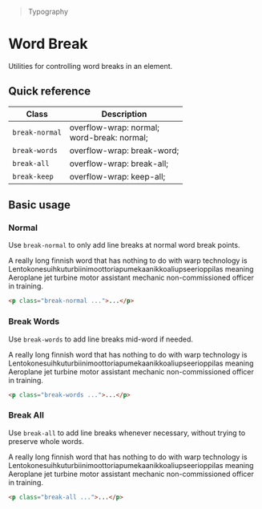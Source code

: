 > Typography

# Word Break
Utilities for controlling word breaks in an element.

## Quick reference

| Class          | Description                                      |
| -------------- | ------------------------------------------------ |
| `break-normal` | overflow-wrap: normal; <br />word-break: normal; |
| `break-words`  | overflow-wrap: break-word;                       |
| `break-all`    | overflow-wrap: break-all;                        |
| `break-keep`   | overflow-wrap: keep-all;                         |

## Basic usage
### Normal
Use `break-normal` to only add line breaks at normal word break points.

<container>
  <div class="mx-24 -my-32 max-w-[320] mx-a p-24 bg-white text-slate-700 dark:bg-slate-900 dark:text-slate-400">
    <p class="break-normal">
      A really long finnish word that has nothing to do with warp technology is
       <span class="text-slate-900 dark:text-slate-200">Lentokonesuihkuturbiinimoottoriapumekaanikkoaliupseerioppilas</span> meaning
      Aeroplane jet turbine motor assistant mechanic non-commissioned officer in training.
    </p>
  </div>
</container>

```html
<p class="break-normal ...">...</p>
```

### Break Words
Use `break-words` to add line breaks mid-word if needed.

<container>
  <div class="mx-24 -my-32 max-w-[320] mx-a p-24 bg-white text-slate-700 dark:bg-slate-900 dark:text-slate-400">
    <p class="break-words">
      A really long finnish word that has nothing to do with warp technology is
       <span class="text-slate-900 dark:text-slate-200">Lentokonesuihkuturbiinimoottoriapumekaanikkoaliupseerioppilas</span> meaning
      Aeroplane jet turbine motor assistant mechanic non-commissioned officer in training.
    </p>
  </div>
</container>

```html
<p class="break-words ...">...</p>
```

### Break All
Use `break-all` to add line breaks whenever necessary, without trying to preserve whole words.

<container>
  <div class="mx-24 -my-32 max-w-[320] mx-a p-24 bg-white text-slate-700 dark:bg-slate-900 dark:text-slate-400">
    <p class="break-all">
      A really long finnish word that has nothing to do with warp technology is
       <span class="text-slate-900 dark:text-slate-200">Lentokonesuihkuturbiinimoottoriapumekaanikkoaliupseerioppilas</span> meaning
      Aeroplane jet turbine motor assistant mechanic non-commissioned officer in training.
    </p>
  </div>
</container>

```html
<p class="break-all ...">...</p>
```


